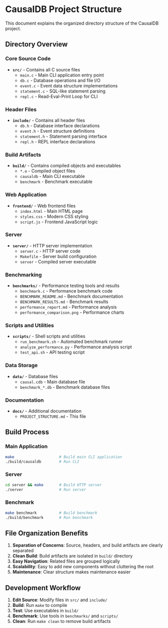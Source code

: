 # CausalDB Project Structure

This document explains the organized directory structure of the CausalDB project.

## Directory Overview

### Core Source Code

- **`src/`** - Contains all C source files
  - `main.c` - Main CLI application entry point
  - `db.c` - Database operations and file I/O
  - `event.c` - Event data structure implementations
  - `statement.c` - SQL-like statement parsing
  - `repl.c` - Read-Eval-Print Loop for CLI

### Header Files

- **`include/`** - Contains all header files
  - `db.h` - Database interface declarations
  - `event.h` - Event structure definitions
  - `statement.h` - Statement parsing interface
  - `repl.h` - REPL interface declarations

### Build Artifacts

- **`build/`** - Contains compiled objects and executables
  - `*.o` - Compiled object files
  - `causaldb` - Main CLI executable
  - `benchmark` - Benchmark executable

### Web Application

- **`frontend/`** - Web frontend files
  - `index.html` - Main HTML page
  - `styles.css` - Modern CSS styling
  - `script.js` - Frontend JavaScript logic

### Server

- **`server/`** - HTTP server implementation
  - `server.c` - HTTP server code
  - `Makefile` - Server build configuration
  - `server` - Compiled server executable

### Benchmarking

- **`benchmarks/`** - Performance testing tools and results
  - `benchmark.c` - Performance benchmark code
  - `BENCHMARK_README.md` - Benchmark documentation
  - `BENCHMARK_RESULTS.md` - Benchmark results
  - `performance_report.md` - Performance analysis
  - `performance_comparison.png` - Performance charts

### Scripts and Utilities

- **`scripts/`** - Shell scripts and utilities
  - `run_benchmark.sh` - Automated benchmark runner
  - `analyze_performance.py` - Performance analysis script
  - `test_api.sh` - API testing script

### Data Storage

- **`data/`** - Database files
  - `causal.cdb` - Main database file
  - `benchmark_*.db` - Benchmark database files

### Documentation

- **`docs/`** - Additional documentation
  - `PROJECT_STRUCTURE.md` - This file

## Build Process

### Main Application

```bash
make                    # Build main CLI application
./build/causaldb        # Run CLI
```

### Server

```bash
cd server && make       # Build HTTP server
./server                # Run server
```

### Benchmark

```bash
make benchmark          # Build benchmark
./build/benchmark       # Run benchmark
```

## File Organization Benefits

1. **Separation of Concerns**: Source, headers, and build artifacts are clearly separated
2. **Clean Build**: Build artifacts are isolated in `build/` directory
3. **Easy Navigation**: Related files are grouped logically
4. **Scalability**: Easy to add new components without cluttering the root
5. **Maintenance**: Clear structure makes maintenance easier

## Development Workflow

1. **Edit Source**: Modify files in `src/` and `include/`
2. **Build**: Run `make` to compile
3. **Test**: Use executables in `build/`
4. **Benchmark**: Use tools in `benchmarks/` and `scripts/`
5. **Clean**: Run `make clean` to remove build artifacts
